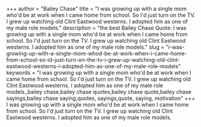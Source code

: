 +++
author = "Bailey Chase"
title = "I was growing up with a single mom who'd be at work when I came home from school. So I'd just turn on the TV. I grew up watching old Clint Eastwood westerns. I adopted him as one of my male role models."
description = "the best Bailey Chase Quote: I was growing up with a single mom who'd be at work when I came home from school. So I'd just turn on the TV. I grew up watching old Clint Eastwood westerns. I adopted him as one of my male role models."
slug = "i-was-growing-up-with-a-single-mom-whod-be-at-work-when-i-came-home-from-school-so-id-just-turn-on-the-tv-i-grew-up-watching-old-clint-eastwood-westerns-i-adopted-him-as-one-of-my-male-role-models"
keywords = "I was growing up with a single mom who'd be at work when I came home from school. So I'd just turn on the TV. I grew up watching old Clint Eastwood westerns. I adopted him as one of my male role models.,bailey chase,bailey chase quotes,bailey chase quote,bailey chase sayings,bailey chase saying,quotes, sayings,quote, saying, motivation"
+++
I was growing up with a single mom who'd be at work when I came home from school. So I'd just turn on the TV. I grew up watching old Clint Eastwood westerns. I adopted him as one of my male role models.
